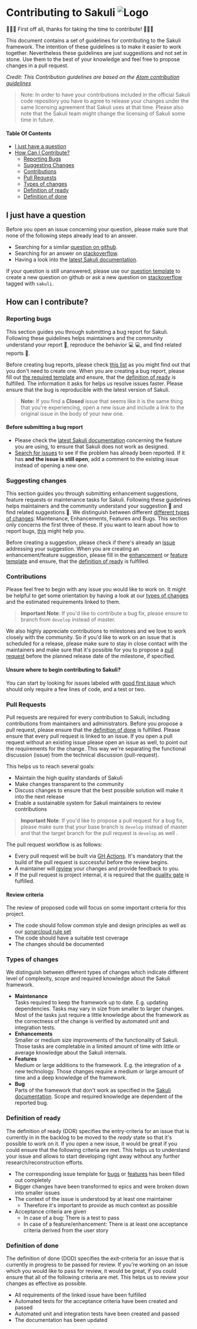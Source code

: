 # Contributing to Sakuli ![Logo][1]

:tada::boom::tada: First off all, thanks for taking the time to contribute! :tada::boom::tada:

This document contains a set of guidelines for contributing to the Sakuli framework.
The intention of these guidelines is to make it easier to work together. Nevertheless these guidelines are just
suggestions and not set in stone. Use them to the best of your knowledge and feel free to propose changes in a
pull request.

_Credit: This Contribution guidelines are based on the
[Atom contribution guidelines](https://github.com/atom/atom/blob/master/CONTRIBUTING.md)_

> Note: In order to have your contributions included in the official Sakuli code repository you have to agree to release
> your changes under the same licensing agreement that Sakuli uses at that time. Please also note that the Sakuli team
> might change the licensing of Sakuli some time in future.

#### Table Of Contents

- [I just have a question](#i-just-have-a-question)
- [How Can I Contribute?](#how-can-i-contribute)
  - [Reporting Bugs](#reporting-bugs)
  - [Suggesting Changes](#suggesting-changes)
  - [Contributions](#contributions)
  - [Pull Requests](#pull-requests)
  - [Types of changes](#types-of-changes)
  - [Definition of ready](#definition-of-ready)
  - [Definition of done](#definition-of-done)

## I just have a question

Before you open an issue concerning your question, please make sure that none of the following steps already lead to an answer.

- Searching for a similar [question on github](https://github.com/sakuli/sakuli/labels/Type%3A%20Question).
- Searching for an answer on [stackoverflow](https://stackoverflow.com/questions/tagged/sakuli).
- Having a look into the [latest Sakuli documentation](https://sakuli.io/docs/getting-started/).

If your question is still unanswered, please use our
[question template](https://github.com/sakuli/sakuli/issues/new?template=question.md)
to create a new question on github or ask a new question on [stackoverflow](https://stackoverflow.com/questions/ask)
tagged with `sakuli`.

## How can I contribute?

### Reporting bugs

This section guides you through submitting a bug report for Sakuli. Following these guidelines helps maintainers and the
community understand your report :pencil:, reproduce the behavior :computer: :computer:, and find related reports
:mag_right:.

Before creating bug reports, please check [this list](#before-submitting-a-bug-report) as you might find out that you
don't need to create one. When you are creating a bug report, please fill out
[the required template](https://github.com/sakuli/sakuli/issues/new?template=bug.md) and ensure, that
the [definition of ready](#definition-of-ready) is fulfilled. The information it asks for helps us resolve issues faster.
Please ensure that the bug is reproducible with the latest version of Sakuli.

> **Note:** If you find a **Closed** issue that seems like it is the same thing that you're experiencing, open a new
> issue and include a link to the original issue in the body of your new one.

#### Before submitting a bug report

- Please check the [latest Sakuli documentation](https://sakuli.io/docs/getting-started/) concerning
  the feature you are using, to ensure that Sakuli does not work as designed.
- [Search for issues](https://github.com/sakuli/sakuli/labels/Type%3A%20Bug)
  to see if the problem has already been reported. If it has **and the issue is still open**, add a comment to the
  existing issue instead of opening a new one.

### Suggesting changes

This section guides you through submitting enhancement suggestions, feature requests or maintenance tasks for Sakuli.
Following these guidelines helps maintainers and the community understand your suggestion :pencil: and find related
suggestions :mag_right:. We distinguish between different [different types of changes](#types-of-changes):
Maintenance, Enhancements, Features and Bugs. This section only concerns the first three of these. If you want to learn
about how to report bugs, [this](#reporting-bugs) might help you.

Before creating a suggestion, please check if there's already an [issue](https://github.com/sakuli/sakuli/issues)
addressing your suggestion. When you are creating an enhancement/feature suggestion, please fill in
the [enhancement](https://github.com/sakuli/sakuli/issues/new?template=enhancement.md) or
[feature template](https://github.com/sakuli/sakuli/issues/new?template=feature.md) and ensure, that the
[definition of ready](#definition-of-ready) is fulfilled.

### Contributions

Please feel free to begin with any issue you would like to work on. It might be helpful to get some orientation by having
a look at our [types of changes](#types-of-changes) and the estimated requirements linked to them.

> **Important Note**: If you'd like to contribute a bug fix, please ensure to branch from `develop` instead of master.

We also highly appreciate contributions to milestones and we love to work closely with the community.
So if you'd like to work on an issue that is scheduled for a release, please make sure to stay in close contact with the
maintainers and make sure that it's possible for you to propose a [pull request](#pull-requests) before the planned
release date of the milestone, if specified.

#### Unsure where to begin contributing to Sakuli?

You can start by looking for issues labeled with [good first issue](https://github.com/sakuli/sakuli/labels/good%20first%20issue) which should only require a few lines of code, and
a test or two.

### Pull Requests

Pull requests are required for every contribution to Sakuli, including contributions from maintainers and administrators.
Before you propose a pull request, please ensure that the [definition of done](#definition-of-done) is fulfilled.
Please ensure that every pull request is linked to an issue. If you open a pull request without an existing issue please
open an issue as well, to point out the requirements for the change. This way we're separating the functional discussion
(issue) from the technical discussion (pull-request).

This helps us to reach several goals:

- Maintain the high quality standards of Sakuli
- Make changes transparent to the community
- Discuss changes to ensure that the best possible solution will make it into the next release
- Enable a sustainable system for Sakuli maintainers to review contributions

> **Important Note**: If you'd like to propose a pull request for a bug fix, please make sure that your base branch is
> `develop` instead of master and that the target branch for the pull request is `develop` as well .

The pull request workflow is as follows:

- Every pull request will be built via [GH Actions](https://github.com/sakuli/sakuli/actions). It's mandatory that
  the build of the pull request is successful before the review begins.
- A maintainer will [review](#review-criteria) your changes and provide feedback to you.
- If the pull request is project internal, it is required that the
  [quality gate](https://sonarcloud.io/dashboard?id=sakuli%3Asakuli) is fulfilled.

#### Review criteria

The review of proposed code will focus on some important criteria for this project.

- The code should follow common style and design principles as well as our [sonarcloud rule set](https://sonarcloud.io/dashboard?id=sakuli%3Asakuli)
- The code should have a suitable test coverage
- The changes should be documented

### Types of changes

We distinguish between different types of changes which indicate different level of complexity, scope and required
knowledge about the Sakuli framework.

- **Maintenance**  
  Tasks required to keep the framework up to date. E.g. updating dependencies. Tasks may vary in size from smaller to
  larger changes. Most of the tasks just require a little knowledge about the framework as the correctness of the
  change is verified by automated unit and integration tests.
- **Enhancements**  
  Smaller or medium size improvements of the functionality of Sakuli. Those tasks are completable in a limited amount of
  time with little or average knowledge about the Sakuli internals.
- **Features**  
  Medium or large additions to the framework. E.g. the integration of a new technology. Those changes require a medium
  or large amount of time and a deep knowledge of the framework.
- **Bug**  
  Parts of the framework that don't work as specified in the
  [Sakuli documentation](https://sakuli.io/docs/getting-started/). Scope and required knowledge are
  dependent of the reported bug.

### Definition of ready

The definition of ready (DOR) specifies the entry-criteria for an issue that is currently in in the backlog to be moved
to the _ready_ state so that it's possible to work on it. If you open a new issue, it would be great if you could ensure
that the following criteria are met. This helps us to understand your issue and allows to start developing right away
without any further research/reconstruction efforts.

- The corresponding issue template for [bugs](https://github.com/sakuli/sakuli/issues/new?template=bug.md)
  or [features](https://github.com/sakuli/sakuli/issues/new?template=feature.md) has been filled out completely
- Bigger changes have been transformed to epics and were broken down into smaller issues
- The context of the issue is understood by at least one maintainer
  - Therefore it's important to provide as much context as possible
- Acceptance criteria are given
  - In case of a bug: There is a test to pass
  - In case of a feature/enhancement: There is at least one acceptance criteria derived from the user story

### Definition of done

The definition of done (DOD) specifies the exit-criteria for an issue that is currently in progress to be passed for
review. If you're working on an issue which you would like to pass for review, it would be great, if you could ensure
that all of the following criteria are met. This helps us to review your changes as effective as possible.

- All requirements of the linked issue have been fulfilled
- Automated tests for the acceptance criteria have been created and passed
- Automated unit and integration tests have been created and passed
- The documentation has been updated

[1]: https://sakuli.io/images/sakuli_header_logo.svg
